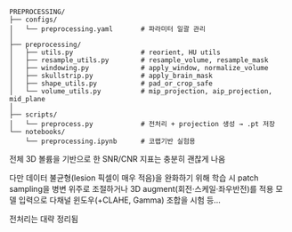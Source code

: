 ```
PREPROCESSING/
├── configs/
│   └── preprocessing.yaml       # 파라미터 일괄 관리
│
├── preprocessing/
│   ├── utils.py                 # reorient, HU utils
│   ├── resample_utils.py        # resample_volume, resample_mask
│   ├── windowing.py             # apply_window, normalize_volume
│   ├── skullstrip.py            # apply_brain_mask
│   ├── shape_utils.py           # pad_or_crop_safe
│   └── volume_utils.py          # mip_projection, aip_projection, mid_plane
│
├── scripts/
│   └── preprocess.py            # 전처리 + projection 생성 → .pt 저장
└── notebooks/
    └── preprocessing.ipynb      # 코랩기반 실험용
```
전체 3D 볼륨을 기반으로 한 SNR/CNR 지표는 충분히 괜찮게 나옴

다만 데이터 불균형(lesion 픽셀이 매우 적음)을 완화하기 위해
학습 시 patch sampling을 병변 위주로 조절하거나
3D augment(회전·스케일·좌우반전)를 적용
모델 입력으로 다채널 윈도우(+CLAHE, Gamma) 조합을 시험 등...

전처리는 대략 정리됨
